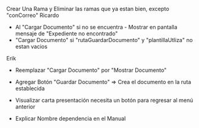 Crear Una Rama y Eliminar las ramas que ya estan bien, excepto "conCorreo"
Ricardo
- Al "Cargar Documento" si no se encuentra - Mostrar en pantalla mensaje de "Expediente no encontrado"
- "Cargar Documento" si "rutaGuardarDocumento" y "plantillaUtliza" no estan vacios

Erik
- Reemplazar "Cargar Documento" por "Mostrar Documento"
- Agregar Botón "Guardar Documento" => Crea el documento en la ruta establecida
- Visualizar carta presentación necesita un botón para regresar al menú anterior

- Explicar Nombre dependencia en el Manual